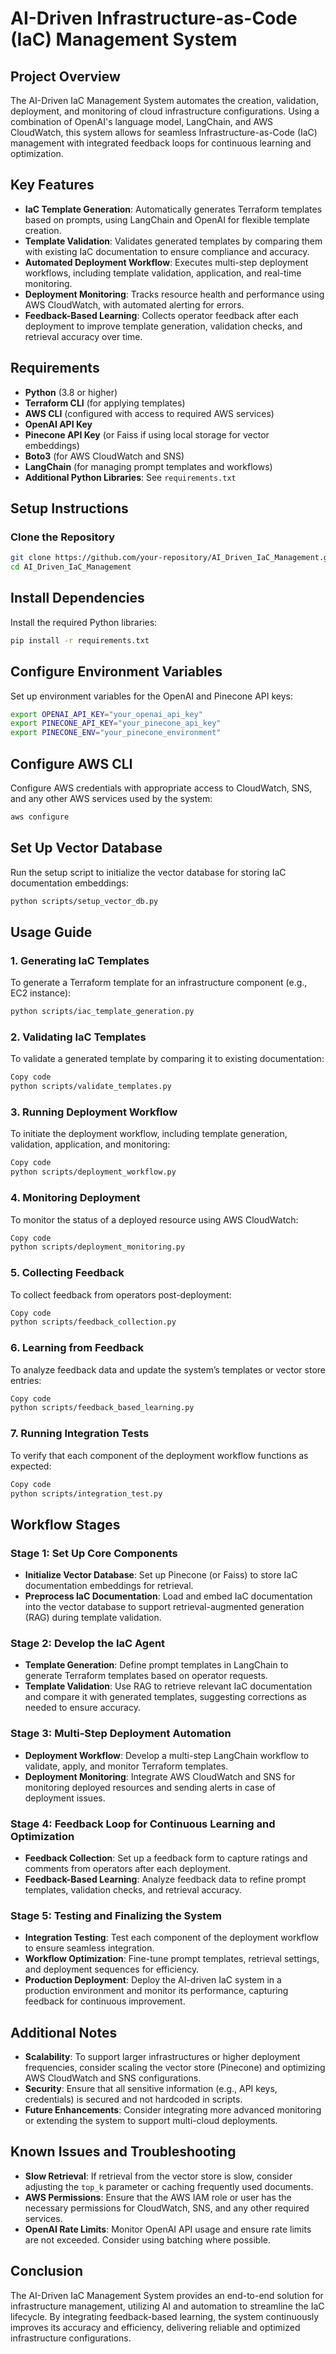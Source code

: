 # AI-Driven Infrastructure-as-Code (IaC) Management System

## Project Overview

The AI-Driven IaC Management System automates the creation, validation, deployment, and monitoring of cloud infrastructure configurations. Using a combination of OpenAI's language model, LangChain, and AWS CloudWatch, this system allows for seamless Infrastructure-as-Code (IaC) management with integrated feedback loops for continuous learning and optimization.

## Key Features

- **IaC Template Generation**: Automatically generates Terraform templates based on prompts, using LangChain and OpenAI for flexible template creation.
- **Template Validation**: Validates generated templates by comparing them with existing IaC documentation to ensure compliance and accuracy.
- **Automated Deployment Workflow**: Executes multi-step deployment workflows, including template validation, application, and real-time monitoring.
- **Deployment Monitoring**: Tracks resource health and performance using AWS CloudWatch, with automated alerting for errors.
- **Feedback-Based Learning**: Collects operator feedback after each deployment to improve template generation, validation checks, and retrieval accuracy over time.

## Requirements

- **Python** (3.8 or higher)
- **Terraform CLI** (for applying templates)
- **AWS CLI** (configured with access to required AWS services)
- **OpenAI API Key**
- **Pinecone API Key** (or Faiss if using local storage for vector embeddings)
- **Boto3** (for AWS CloudWatch and SNS)
- **LangChain** (for managing prompt templates and workflows)
- **Additional Python Libraries**: See `requirements.txt`

## Setup Instructions

### Clone the Repository

```bash
git clone https://github.com/your-repository/AI_Driven_IaC_Management.git
cd AI_Driven_IaC_Management
```
## Install Dependencies
Install the required Python libraries:

```bash
pip install -r requirements.txt
```

## Configure Environment Variables
Set up environment variables for the OpenAI and Pinecone API keys:

```bash
export OPENAI_API_KEY="your_openai_api_key"
export PINECONE_API_KEY="your_pinecone_api_key"
export PINECONE_ENV="your_pinecone_environment"
```

## Configure AWS CLI
Configure AWS credentials with appropriate access to CloudWatch, SNS, and any other AWS services used by the system:

```bash
aws configure
```
## Set Up Vector Database
Run the setup script to initialize the vector database for storing IaC documentation embeddings:

```bash
python scripts/setup_vector_db.py
```

## Usage Guide

### 1. Generating IaC Templates
To generate a Terraform template for an infrastructure component (e.g., EC2 instance):

```bash
python scripts/iac_template_generation.py
```

### 2. Validating IaC Templates
To validate a generated template by comparing it to existing documentation:

```bash
Copy code
python scripts/validate_templates.py
```

### 3. Running Deployment Workflow
To initiate the deployment workflow, including template generation, validation, application, and monitoring:

```bash
Copy code
python scripts/deployment_workflow.py
```

### 4. Monitoring Deployment
To monitor the status of a deployed resource using AWS CloudWatch:

```bash
Copy code
python scripts/deployment_monitoring.py
```

### 5. Collecting Feedback
To collect feedback from operators post-deployment:

```bash
Copy code
python scripts/feedback_collection.py
```

### 6. Learning from Feedback
To analyze feedback data and update the system’s templates or vector store entries:

```bash
Copy code
python scripts/feedback_based_learning.py
```

### 7. Running Integration Tests
To verify that each component of the deployment workflow functions as expected:

```bash
Copy code
python scripts/integration_test.py
```
## Workflow Stages

### Stage 1: Set Up Core Components
- **Initialize Vector Database**: Set up Pinecone (or Faiss) to store IaC documentation embeddings for retrieval.
- **Preprocess IaC Documentation**: Load and embed IaC documentation into the vector database to support retrieval-augmented generation (RAG) during template validation.

### Stage 2: Develop the IaC Agent
- **Template Generation**: Define prompt templates in LangChain to generate Terraform templates based on operator requests.
- **Template Validation**: Use RAG to retrieve relevant IaC documentation and compare it with generated templates, suggesting corrections as needed to ensure accuracy.

### Stage 3: Multi-Step Deployment Automation
- **Deployment Workflow**: Develop a multi-step LangChain workflow to validate, apply, and monitor Terraform templates.
- **Deployment Monitoring**: Integrate AWS CloudWatch and SNS for monitoring deployed resources and sending alerts in case of deployment issues.

### Stage 4: Feedback Loop for Continuous Learning and Optimization
- **Feedback Collection**: Set up a feedback form to capture ratings and comments from operators after each deployment.
- **Feedback-Based Learning**: Analyze feedback data to refine prompt templates, validation checks, and retrieval accuracy.

### Stage 5: Testing and Finalizing the System
- **Integration Testing**: Test each component of the deployment workflow to ensure seamless integration.
- **Workflow Optimization**: Fine-tune prompt templates, retrieval settings, and deployment sequences for efficiency.
- **Production Deployment**: Deploy the AI-driven IaC system in a production environment and monitor its performance, capturing feedback for continuous improvement.

## Additional Notes

- **Scalability**: To support larger infrastructures or higher deployment frequencies, consider scaling the vector store (Pinecone) and optimizing AWS CloudWatch and SNS configurations.
- **Security**: Ensure that all sensitive information (e.g., API keys, credentials) is secured and not hardcoded in scripts.
- **Future Enhancements**: Consider integrating more advanced monitoring or extending the system to support multi-cloud deployments.

## Known Issues and Troubleshooting

- **Slow Retrieval**: If retrieval from the vector store is slow, consider adjusting the `top_k` parameter or caching frequently used documents.
- **AWS Permissions**: Ensure that the AWS IAM role or user has the necessary permissions for CloudWatch, SNS, and any other required services.
- **OpenAI Rate Limits**: Monitor OpenAI API usage and ensure rate limits are not exceeded. Consider using batching where possible.

## Conclusion
The AI-Driven IaC Management System provides an end-to-end solution for infrastructure management, utilizing AI and automation to streamline the IaC lifecycle. By integrating feedback-based learning, the system continuously improves its accuracy and efficiency, delivering reliable and optimized infrastructure configurations.
